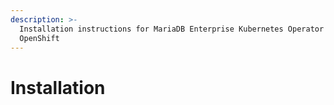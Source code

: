 ```yaml
---
description: >-
  Installation instructions for MariaDB Enterprise Kubernetes Operator in Kubernetes and
  OpenShift
---
```


# Installation

